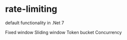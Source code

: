 # rate-limiting
default functionality in .Net 7


Fixed window
Sliding window
Token bucket
Concurrency
